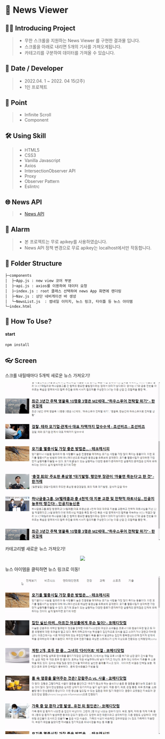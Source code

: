 # 📡 News Viewer

## 💁‍♂️ Introducing Project

> -   무한 스크롤을 지원하는 News Viewer 를 구현한 결과물 입니다.
> -   스크롤을 아래로 내리면 5개의 기사를 가져오게됩니다.
> -   카테고리를 구분하여 데이터를 가져올 수 있습니다.

## 📅 Date / Developer

> -   2022.04. 1 ~ 2022. 04 15(2주)
> -   1인 프로젝트

## 📌 Point

> -   Infinite Scroll
> -   Component

## 🛠 Using Skill

> -   HTML5
> -   CSS3
> -   Vanilla Javascript
> -   Axios
> -   IntersectionObserver API
> -   Proxy
> -   Observer Pattern
> -   Eslintrc

## 🌐 News API

> -   [News API](https://newsapi.org/)

## 🔔 Alarm

> -   본 프로젝트는 무로 apikey를 사용하였습니다.
> -   News API 정책 변경으로 무료 apikey는 localhost에서만 작동합니다.

## 📁 Folder Structure

```
├─components
│  ├─App.js : new view 코어 부분
│  ├─api.js : axios를 이용하여 데이터 요청
│  ├─index.js : root 클래스 선택하여 news App 화면에 렌더링
│  ├─Nav.js : 상단 네비게이션 바 생성
│  └─NewsList.js  : 썸네일 이미지, 뉴스 링크, 타이틀 등 뉴스 아이템
└─index.html

```

## 🔧 How To Use?

#### start

```
npm install
```

## 👓 Screen

<p>스크롤 내릴때마다 5개씩 새로운 뉴스 가져오기!</p>
<center>
  <img
    src="./readme_assets/news_move_img01.gif"
  />
</center>

<p>카테고리별 새로운 뉴스 가져오기!</p>
<center>
  <img
    src="./readme_assets/news_move_img03.gif"
  />
</center>

<p>뉴스 아이템을 클릭하면 뉴스 링크로 이동!</p>
<center>
  <img
    src="./readme_assets/news_move_img02.gif"
  />
</center>
